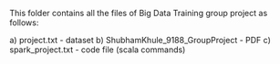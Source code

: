 This folder contains all the files of Big Data Training group project as follows:

a) project.txt - dataset 
b) ShubhamKhule_9188_GroupProject - PDF
c) spark_project.txt - code file (scala commands)
